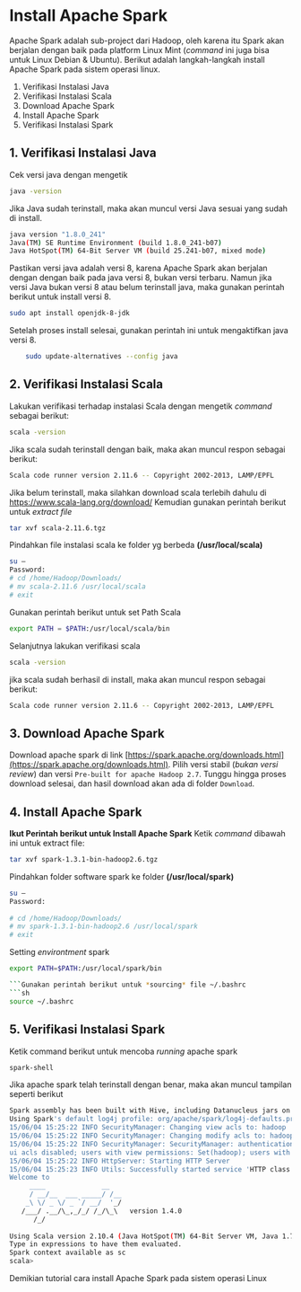 ﻿
# Install Apache Spark
Apache Spark adalah sub-project dari Hadoop, oleh karena itu Spark akan berjalan dengan baik pada platform Linux Mint (*command* ini juga bisa untuk Linux Debian & Ubuntu). Berikut adalah langkah-langkah install Apache Spark pada sistem operasi linux.

 1. Verifikasi Instalasi Java
 2. Verifikasi Instalasi Scala
 3. Download Apache Spark
 4. Install Apache Spark
 5. Verifikasi Instalasi Spark


## 1. Verifikasi Instalasi Java
Cek versi java dengan mengetik 
```sh
java -version
```
Jika Java sudah terinstall, maka akan muncul versi Java sesuai yang sudah di install.
```sh
java version "1.8.0_241" 
Java(TM) SE Runtime Environment (build 1.8.0_241-b07)
Java HotSpot(TM) 64-Bit Server VM (build 25.241-b07, mixed mode)
```
Pastikan versi java adalah versi 8, karena Apache Spark akan berjalan dengan dengan baik pada java versi 8, bukan versi terbaru. Namun jika versi Java bukan versi 8 atau belum terinstall java, maka gunakan perintah berikut untuk install versi 8.
```sh
sudo apt install openjdk-8-jdk
```
Setelah proses install selesai, gunakan perintah ini untuk mengaktifkan java versi 8.
```sh
    sudo update-alternatives --config java
```
## 2. Verifikasi Instalasi Scala
Lakukan verifikasi terhadap instalasi Scala dengan mengetik *command* sebagai berikut:
```sh
scala -version
```
Jika scala sudah terinstall dengan baik, maka akan muncul respon sebagai berikut:
```sh
Scala code runner version 2.11.6 -- Copyright 2002-2013, LAMP/EPFL
```
Jika belum terinstall, maka silahkan download scala terlebih dahulu di https://www.scala-lang.org/download/
Kemudian gunakan perintah berikut untuk *extract file*
```sh
tar xvf scala-2.11.6.tgz
```
Pindahkan file instalasi scala ke folder yg berbeda **(/usr/local/scala)**
```sh
su – 
Password: 
# cd /home/Hadoop/Downloads/ 
# mv scala-2.11.6 /usr/local/scala 
# exit
```
Gunakan perintah berikut untuk set Path Scala
```sh
export PATH = $PATH:/usr/local/scala/bin
```
Selanjutnya lakukan verifikasi scala
```sh
scala -version
```
jika scala sudah berhasil di install, maka akan muncul respon sebagai berikut:
```sh
Scala code runner version 2.11.6 -- Copyright 2002-2013, LAMP/EPFL
```
## 3. Download Apache Spark
Download apache spark di link [https://spark.apache.org/downloads.html](https://spark.apache.org/downloads.html). Pilih versi stabil (*bukan versi review*) dan versi `Pre-built for apache Hadoop 2.7`. Tunggu hingga proses download selesai, dan hasil download akan ada di folder `Download`.

## 4. Install Apache Spark
**Ikut Perintah berikut untuk Install Apache Spark**
Ketik *command* dibawah ini untuk extract file:
```sh
tar xvf spark-1.3.1-bin-hadoop2.6.tgz
```
Pindahkan folder software spark ke folder **(/usr/local/spark)**
```sh
su – 
Password:  
    
# cd /home/Hadoop/Downloads/ 
# mv spark-1.3.1-bin-hadoop2.6 /usr/local/spark 
# exit
```
Setting *environtment* spark
```sh
export PATH=$PATH:/usr/local/spark/bin

```Gunakan perintah berikut untuk *sourcing* file ~/.bashrc
```sh
source ~/.bashrc
```
## 5. Verifikasi Instalasi Spark
Ketik command berikut untuk mencoba *running* apache spark
```sh
spark-shell
```
Jika apache spark telah terinstall dengan benar, maka akan muncul tampilan seperti berikut
```sh
Spark assembly has been built with Hive, including Datanucleus jars on classpath 
Using Spark's default log4j profile: org/apache/spark/log4j-defaults.properties 
15/06/04 15:25:22 INFO SecurityManager: Changing view acls to: hadoop 
15/06/04 15:25:22 INFO SecurityManager: Changing modify acls to: hadoop
15/06/04 15:25:22 INFO SecurityManager: SecurityManager: authentication disabled;
ui acls disabled; users with view permissions: Set(hadoop); users with modify permissions: Set(hadoop) 
15/06/04 15:25:22 INFO HttpServer: Starting HTTP Server 
15/06/04 15:25:23 INFO Utils: Successfully started service 'HTTP class server' on port 43292. 
Welcome to 
     ____              __ 
     / __/__  ___ _____/ /__ 
    _\ \/ _ \/ _ `/ __/  '_/ 
   /___/ .__/\_,_/_/ /_/\_\   version 1.4.0 
      /_/  
   		
Using Scala version 2.10.4 (Java HotSpot(TM) 64-Bit Server VM, Java 1.7.0_71) 
Type in expressions to have them evaluated. 
Spark context available as sc  
scala>
```
Demikian tutorial cara install Apache Spark pada sistem operasi Linux